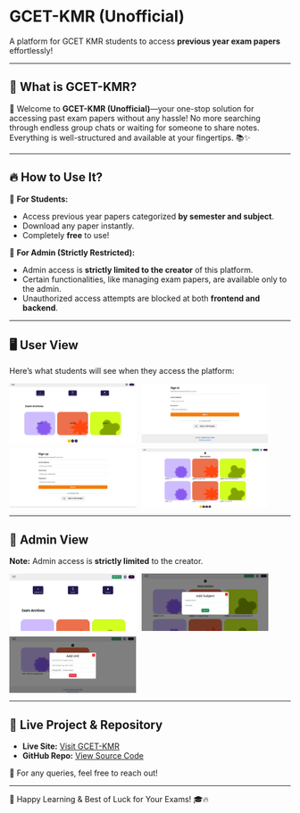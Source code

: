 # GCET-KMR (Unofficial) 

A platform for GCET KMR students to access **previous year exam papers** effortlessly!

---

## 📌 What is GCET-KMR?

🚀 Welcome to **GCET-KMR (Unofficial)**—your one-stop solution for accessing past exam papers without any hassle! No more searching through endless group chats or waiting for someone to share notes. Everything is well-structured and available at your fingertips. 📚✨

---

## 🔥 How to Use It?

🎯 **For Students:**

- Access previous year papers categorized **by semester and subject**.
- Download any paper instantly.
- Completely **free** to use!

🔑 **For Admin (Strictly Restricted):**

- Admin access is **strictly limited to the creator** of this platform.
- Certain functionalities, like managing exam papers, are available only to the admin.
- Unauthorized access attempts are blocked at both **frontend and backend**.

---

## 🖥️ User View

Here’s what students will see when they access the platform:

<div style="display: flex; flex-wrap: wrap; gap: 10px;">
  <img src="/Frontend/public/Assets/Home.png" width="45%" alt="Home Screen">
  <img src="/Frontend/public/Assets/Signin.png" width="45%" alt="Login Screen">
  <img src="/Frontend/public/Assets/Signup.png" width="45%" alt="Signup Screen">
  <img src="/Frontend/public/Assets/subjectuser.png" width="45%" alt="Subject Screen">
</div>

---

## 🔐 Admin View

**Note:** Admin access is **strictly limited** to the creator.

<div style="display: flex; flex-wrap: wrap; gap: 10px;">
  <img src="/Frontend/public/Assets/AdminHome.png" width="45%" alt="Upload Paper">
  <img src="/Frontend/public/Assets/SubjectAdmin.png" width="45%" alt="Add Subject">
  <img src="/Frontend/public/Assets/AddUnitAdmin.png" width="45%" alt="Upload Paper">
</div>

---

## 🔗 Live Project & Repository

- **Live Site:** [Visit GCET-KMR](https://gcet-papershub.vercel.app/)
- **GitHub Repo:** [View Source Code](https://github.com/NumanXdev/GCET-PAPERSHUB)

📩 For any queries, feel free to reach out!

---

🚀 Happy Learning & Best of Luck for Your Exams! 🎓🔥
